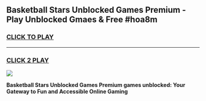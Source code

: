 
## Basketball Stars Unblocked Games Premium - Play Unblocked Gmaes & Free #hoa8m
<h3>
<a href="https://premium.freeplayer.one?title=Basketball_Stars_Unblocked_Games_Premium&ref=03M">CLICK TO PLAY</a></h3>
<hr>

<h3>
<a href="https://premium.freeplayer.one?title=Basketball_Stars_Unblocked_Games_Premium&ref=03M">CLICK 2 PLAY</a>
  
</h3>

<a href="https://premium.freeplayer.one?title=Basketball_Stars_Unblocked_Games_Premium&ref=03M"><img src="https://clearcache.store/games.png"></a>


**Basketball Stars Unblocked Games Premium games unblocked: Your Gateway to Fun and Accessible Online Gaming**
